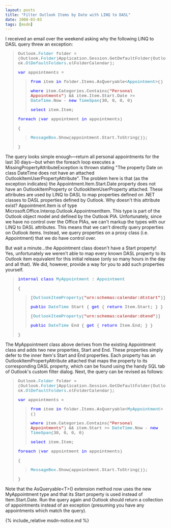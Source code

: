 ```yaml
---
layout: posts
title: "Filter Outlook Items by Date with LINQ to DASL"
date: 2008-03-03
tags: [msdn]
---
```

<P>I received an email over the weekend asking why the following LINQ to DASL query threw an exception: </P>
<BLOCKQUOTE>
<P><SPAN style="FONT-SIZE: 10pt; FONT-FAMILY: Courier New">Outlook.<SPAN style="COLOR: #2b91af">Folder</SPAN> folder = (Outlook.<SPAN style="COLOR: #2b91af">Folder</SPAN>)Application.Session.GetDefaultFolder(Outlook.<SPAN style="COLOR: #2b91af">OlDefaultFolders</SPAN>.olFolderCalendar); </SPAN></P>
<P><SPAN style="FONT-SIZE: 10pt; FONT-FAMILY: Courier New"><SPAN style="COLOR: blue">var</SPAN> appointments = </SPAN></P>
<BLOCKQUOTE>
<P><SPAN style="FONT-SIZE: 10pt; FONT-FAMILY: Courier New"><SPAN style="COLOR: blue">from</SPAN> item <SPAN style="COLOR: blue">in</SPAN> folder.Items.AsQueryable&lt;<SPAN style="COLOR: #2b91af">Appointment</SPAN>&gt;() </SPAN></P>
<P><SPAN style="FONT-SIZE: 10pt; FONT-FAMILY: Courier New"><SPAN style="COLOR: blue">where</SPAN> item.Categories.Contains(<SPAN style="COLOR: #a31515">"Personal Appointments"</SPAN>) &amp;&amp; item.Item.Start.Date &gt;= <SPAN style="COLOR: #2b91af">DateTime</SPAN>.Now - <SPAN style="COLOR: blue">new</SPAN> <SPAN style="COLOR: #2b91af">TimeSpan</SPAN>(30, 0, 0, 0) </SPAN></P>
<P><SPAN style="FONT-SIZE: 10pt; FONT-FAMILY: Courier New"><SPAN style="COLOR: blue">select</SPAN> item.Item; </SPAN></P></BLOCKQUOTE>
<P><SPAN style="FONT-SIZE: 10pt; FONT-FAMILY: Courier New"><SPAN style="COLOR: blue">foreach</SPAN> (<SPAN style="COLOR: blue">var</SPAN> appointment <SPAN style="COLOR: blue">in</SPAN> appointments) </SPAN></P>
<P><SPAN style="FONT-SIZE: 10pt; FONT-FAMILY: Courier New">{ </SPAN></P>
<BLOCKQUOTE>
<P><SPAN style="FONT-SIZE: 10pt; FONT-FAMILY: Courier New"><SPAN style="COLOR: #2b91af">MessageBox</SPAN>.Show(appointment.Start.ToString()); </SPAN></P></BLOCKQUOTE>
<P><SPAN style="FONT-SIZE: 10pt; FONT-FAMILY: Courier New">} </SPAN></P></BLOCKQUOTE>
<P>The query looks simple enough—return all personal appointments for the last 30 days—but when the foreach loop executes a MissingPropertyAttributeException is thrown stating "The property Date on class DateTime does not have an attached OutlookItemUserPropertyAttribute". The problem here is that (as the exception indicates) the Appointment.Item.Start.Date property does not have an OutlookItemProperty or OutlookItemUserProperty attached. These attributes are used by LINQ to DASL to map properties defined on .NET classes to DASL properties defined by Outlook. Why doesn't this attribute exist? Appointment.Item is of type Microsoft.Office.Interop.Outlook.AppointmentItem. This type is part of the Outlook object model and defined by the Outlook PIA. Unfortunately, since we have no control over the Office PIAs, we can't markup the types with our LINQ to DASL attributes. This means that we can't directly query properties on Outlook items. Instead, we query properties on a proxy class (i.e. Appointment) that we do have control over. </P>
<P>But wait a minute…the Appointment class doesn't have a Start property! Yes, unfortunately we weren't able to map every known DASL property to its Outlook item equivalent for this initial release (only so many hours in the day and all that). We did, however, provide a way for you to add such properties yourself. </P>
<BLOCKQUOTE>
<P><SPAN style="FONT-SIZE: 10pt; FONT-FAMILY: Courier New"><SPAN style="COLOR: blue">internal</SPAN> <SPAN style="COLOR: blue">class</SPAN> <SPAN style="COLOR: #2b91af">MyAppointment</SPAN> : <SPAN style="COLOR: #2b91af">Appointment </SPAN></SPAN></P>
<P><SPAN style="FONT-SIZE: 10pt; FONT-FAMILY: Courier New">{ </SPAN></P>
<BLOCKQUOTE>
<P><SPAN style="FONT-SIZE: 10pt; FONT-FAMILY: Courier New">[<SPAN style="COLOR: #2b91af">OutlookItemProperty</SPAN>(<SPAN style="COLOR: #a31515">"urn:schemas:calendar:dtstart"</SPAN>)] </SPAN></P>
<P><SPAN style="FONT-SIZE: 10pt; FONT-FAMILY: Courier New"><SPAN style="COLOR: blue">public</SPAN> <SPAN style="COLOR: #2b91af">DateTime</SPAN> Start { <SPAN style="COLOR: blue">get</SPAN> { <SPAN style="COLOR: blue">return</SPAN> Item.Start; } } </SPAN></P>
<P><SPAN style="FONT-SIZE: 10pt; FONT-FAMILY: Courier New">[<SPAN style="COLOR: #2b91af">OutlookItemProperty</SPAN>(<SPAN style="COLOR: #a31515">"urn:schemas:calendar:dtend"</SPAN>)] </SPAN></P>
<P><SPAN style="FONT-SIZE: 10pt; FONT-FAMILY: Courier New"><SPAN style="COLOR: blue">public</SPAN> <SPAN style="COLOR: #2b91af">DateTime</SPAN> End { <SPAN style="COLOR: blue">get</SPAN> { <SPAN style="COLOR: blue">return</SPAN> Item.End; } } </SPAN></P></BLOCKQUOTE>
<P><SPAN style="FONT-SIZE: 10pt; FONT-FAMILY: Courier New">} </SPAN></P></BLOCKQUOTE>
<P>The MyAppointment class above derives from the existing Appointment class and adds two new properties, Start and End. These properties simply defer to the inner Item's Start and End properties. Each property has an OutlookItemPropertyAttribute attached that maps the property to its corresponding DASL property, which can be found using the handy SQL tab of Outlook's custom filter dialog. Next, the query can be revised as follows: </P>
<BLOCKQUOTE>
<P><SPAN style="FONT-SIZE: 10pt; FONT-FAMILY: Courier New">Outlook.<SPAN style="COLOR: #2b91af">Folder</SPAN> folder = (Outlook.<SPAN style="COLOR: #2b91af">Folder</SPAN>)Application.Session.GetDefaultFolder(Outlook.<SPAN style="COLOR: #2b91af">OlDefaultFolders</SPAN>.olFolderCalendar); </SPAN></P>
<P><SPAN style="FONT-SIZE: 10pt; FONT-FAMILY: Courier New"><SPAN style="COLOR: blue">var</SPAN> appointments = </SPAN></P>
<BLOCKQUOTE>
<P><SPAN style="FONT-SIZE: 10pt; FONT-FAMILY: Courier New"><SPAN style="COLOR: blue">from</SPAN> item <SPAN style="COLOR: blue">in</SPAN> folder.Items.AsQueryable&lt;<SPAN style="COLOR: #2b91af">MyAppointment</SPAN>&gt;() </SPAN></P>
<P><SPAN style="FONT-SIZE: 10pt; FONT-FAMILY: Courier New"><SPAN style="COLOR: blue">where</SPAN> item.Categories.Contains(<SPAN style="COLOR: #a31515">"Personal Appointments"</SPAN>) &amp;&amp; item.Start &gt;= <SPAN style="COLOR: #2b91af">DateTime</SPAN>.Now - <SPAN style="COLOR: blue">new</SPAN> <SPAN style="COLOR: #2b91af">TimeSpan</SPAN>(30, 0, 0, 0) </SPAN></P>
<P><SPAN style="FONT-SIZE: 10pt; FONT-FAMILY: Courier New"><SPAN style="COLOR: blue">select</SPAN> item.Item; </SPAN></P></BLOCKQUOTE>
<P><SPAN style="FONT-SIZE: 10pt; FONT-FAMILY: Courier New"><SPAN style="COLOR: blue">foreach</SPAN> (<SPAN style="COLOR: blue">var</SPAN> appointment <SPAN style="COLOR: blue">in</SPAN> appointments) </SPAN></P>
<P><SPAN style="FONT-SIZE: 10pt; FONT-FAMILY: Courier New">{ </SPAN></P>
<BLOCKQUOTE>
<P><SPAN style="FONT-SIZE: 10pt; FONT-FAMILY: Courier New"><SPAN style="COLOR: #2b91af">MessageBox</SPAN>.Show(appointment.Start.ToString()); </SPAN></P></BLOCKQUOTE>
<P><SPAN style="FONT-SIZE: 10pt; FONT-FAMILY: Courier New">} </SPAN></P></BLOCKQUOTE>
<P>Note that the AsQueryable&lt;T&gt;() extension method now uses the new MyAppointment type and that its Start property is used instead of Item.Start.Date. Run the query again and Outlook should return a collection of appointments instead of an exception (presuming you have any appointments which match the query).</P>

{% include_relative msdn-notice.md %}

